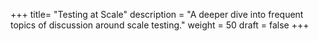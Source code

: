 +++
title= "Testing at Scale"
description = "A deeper dive into frequent topics of discussion around scale testing."
weight = 50
draft = false
+++
